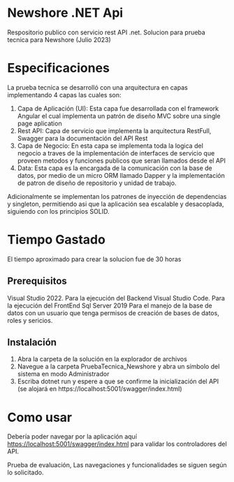 # Newshore .NET Api 
Respositorio publico con  servicio rest API .net.  Solucion para prueba tecnica para Newshore (Julio 2023)

# Especificaciones
La prueba tecnica se desarrolló con una arquitectura en capas implementando 4 capas las cuales son:
1. Capa de Aplicación (UI): Esta capa fue desarrollada con el framework Angular el cual implementa un patrón de diseño MVC sobre una single page aplication
2. Rest API: Capa de servicio que implementa la arquitectura RestFull, Swagger para la documentación del API Rest
3. Capa de Negocio: En esta capa se implementa toda la logica del negocio a traves de la implementación de interfaces de servicio que proveen metodos y funciones publicos que seran llamados desde el API
4. Data: Esta capa es la encargada de la comunicación con la base de datos, por medio de un micro ORM llamado Dapper y la implementación de patron de diseño de repositorio y unidad de trabajo. 

Adicionalmente se implementan los patrones de inyección de dependencias y singleton, permitiendo asi que la aplicación sea escalable y desacoplada, siguiendo con los principios SOLID.

# Tiempo Gastado
El tiempo aproximado para crear la solucion fue de 30 horas

## Prerequisitos
Visual Studio 2022.
Para la ejecución del Backend
Visual Studio Code.
Para la ejecución del FrontEnd
Sql Server 2019 
Para el manejo de la base de datos con un usuario que tenga permisos de creación de bases de datos, roles y sericios.

## Instalación
1. Abra la carpeta de la solución en la explorador de archivos
2. Navegue a la carpeta PruebaTecnica_Newshore y abra un símbolo del sistema en modo Administrador
3. Escriba dotnet run y espere a que se confirme la inicialización del API (se alojará en https://localhost:5001/swagger/index.html)

# Como usar
Debería poder navegar por la aplicación aquí <https://localhost:5001/swagger/index.html> para validar los controladores del API.


Prueba de evaluación, Las navegaciones y funcionalidades se siguen según lo solicitado.